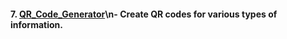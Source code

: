 #### 7. [QR_Code_Generator](7.QR_Code_Generator/)\n- Create QR codes for various types of information.
